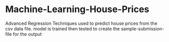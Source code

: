# Machine-Learning-House-Prices
Advanced Regression Techniques used to predict house prices from the csv data file.
model is trained then tested to create the sample-submission-file for the output
